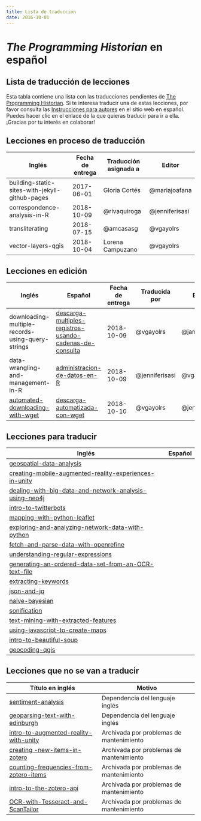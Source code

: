 ```yaml
---
title: Lista de traducción
date: 2016-10-01
---
```


# *The Programming Historian* en español

## Lista de traducción de lecciones

Esta tabla contiene una lista con las traducciones pendientes de [The Programming Historian](http://programminghistorian.org/lessons/). Si te interesa traducir una de estas lecciones, por favor consulta las [Instrucciones para autores](https://programminghistorian.org/es/guia-para-autores) en el sitio web en español. Puedes hacer clic en el enlace de la que quieras traducir para ir a ella. ¡Gracias por tu interés en colaborar!

## Lecciones en proceso de traducción

| Inglés | Fecha de entrega | Traducción asignada a | Editor |
|  ------------- |  ------------- |  ------------- | ------------- | 
| building-static-sites-with-jekyll-github-pages| 2017-06-01 | Gloria Cortés | @mariajoafana | |
| correspondence-analysis-in-R | 2018-10-09 | @rivaquiroga | @jenniferisasi
| transliterating |2018-07-15| @amcasasg | @vgayolrs |
| vector-layers-qgis |2018-10-04 | Lorena Campuzano | @vgayolrs |


## Lecciones en edición

| Inglés | Español | Fecha de entrega | Traducida por | Editor | estado |
|  ------------- |  ------------- |  ------------- | ------------- | ----------- | -------------- |
| downloading-multiple-records-using-query-strings | [descarga-multiples-registros-usando-cadenas-de-consulta](https://github.com/programminghistorian/ph-submissions/blob/gh-pages/es/traducciones/descarga-multiples-registros-usando-cadenas-de-consulta.md) | 2018-10-09 | @vgayolrs | @jamotilla | espera abrir ticket |
| data-wrangling-and-management-in-R | [administracion-de-datos-en-R](https://github.com/programminghistorian/ph-submissions/blob/gh-pages/es/traducciones/administracion-de-datos-en-R.md) |2018-10-09 | @jenniferisasi | @vgayolrs | ticket abierto |
| [automated-downloading-with-wget](http://programminghistorian.org/lessons/automated-downloading-with-wget) | [descarga-automatizada-con-wget](https://github.com/programminghistorian/ph-submissions/blob/gh-pages/es/traducciones/descarga-automatizada-con-wget.md) | 2018-10-10 | @vgayolrs | @jenniferisasi | ticket abierto |

## Lecciones para traducir
| Inglés | Español 
|  ------------- |  ------------- 
| [geospatial-data-analysis](https://programminghistorian.org/en/lessons/geospatial-data-analysis)
| [creating-mobile-augmented-reality-experiences-in-unity](https://programminghistorian.org/en/lessons/creating-mobile-augmented-reality-experiences-in-unity)||
| [dealing-with-big-data-and-network-analysis-using-neo4j](https://programminghistorian.org/lessons/dealing-with-big-data-and-network-analysis-using-neo4j) | |  
| [intro-to-twitterbots](https://programminghistorian.org/lessons/intro-to-twitterbots) | |  
| [mapping-with-python-leaflet](https://programminghistorian.org/lessons/mapping-with-python-leaflet) | |  
| [exploring-and-analyzing-network-data-with-python](https://programminghistorian.org/lessons/exploring-and-analyzing-network-data-with-python) | |  
| [fetch-and-parse-data-with-openrefine](https://programminghistorian.org/lessons/mapping-with-python-leaflet) | |  
| [understanding-regular-expressions](http://programminghistorian.org/lessons/understanding-regular-expressions) ||
| [generating-an-ordered-data-set-from-an-OCR-text-file](http://programminghistorian.org/lessons/generating-an-ordered-data-set-from-an-OCR-text-file) ||
| [extracting-keywords](http://programminghistorian.org/lessons/extracting-keywords) || 
| [json-and-jq](http://programminghistorian.org/lessons/json-and-jq) || 
| [naive-bayesian](http://programminghistorian.org/lessons/naive-bayesian) | | 
| [sonification](http://programminghistorian.org/lessons/sonification) | | 
| [text-mining-with-extracted-features](http://programminghistorian.org/lessons/text-mining-with-extracted-features) | | 
| [using-javascript-to-create-maps](http://programminghistorian.org/lessons/using-javascript-to-create-maps) |  |  
| [intro-to-beautiful-soup](http://programminghistorian.org/lessons/intro-to-beautiful-soup) | | 
| [geocoding-qgis](http://programminghistorian.org/lessons/georeferencing-qgis) | |

## Lecciones que no se van a traducir
| Título en inglés | Motivo
|  ------------- |  ------------- 
| [sentiment-analysis](https://programminghistorian.org/lessons/sentiment-analysis)| Dependencia del lenguaje inglés | 
| [geoparsing-text-with-edinburgh](https://programminghistorian.org/lessons/geoparsing-text-with-edinburgh)| Dependencia del lenguaje inglés | 
| [intro-to-augmented-reality-with-unity](http://programminghistorian.org/lessons/intro-to-augmented-reality-with-unity) | Archivada por problemas de mantenimiento | 
| [creating -new-items-in-zotero](http://programminghistorian.org/lessons/creating-new-items-in-zotero) | Archivada por problemas de mantenimiento | 
| [counting-frequencies-from-zotero-items](http://programminghistorian.org/lessons/counting-frequencies-from-zotero-items) | Archivada por problemas de mantenimiento |
| [intro-to-the-zotero-api](https://deploy-preview-612--ph-dev.netlify.com/lessons/retired/intro-to-the-zotero-api) | Archivada por problemas de mantenimiento |
| [OCR-with-Tesseract-and-ScanTailor](https://deploy-preview-612--ph-dev.netlify.com/lessons/retired/OCR-with-Tesseract-and-ScanTailor) | Archivada por problemas de mantenimiento |







